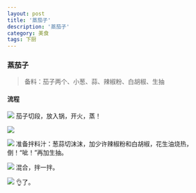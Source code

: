 ```yaml
---
layout: post
title: '蒸茄子'
description: '蒸茄子'
category: 美食
tags: 下厨
---
```


### 蒸茄子

> 备料：茄子两个、小葱、蒜、辣椒粉、白胡椒、生抽

#### 流程



![](http://dsweiblog.oss-cn-shanghai.aliyuncs.com/2017-06-18/WechatIMG81497794634_.pic_hd.jpg)
茄子切段，放入锅，开火，蒸！

![](http://dsweiblog.oss-cn-shanghai.aliyuncs.com/2017-06-18/WechatIMG41497794627_.pic_hd.jpg)

![](http://dsweiblog.oss-cn-shanghai.aliyuncs.com/2017-06-18/WechatIMG51497794629_.pic_hd.jpg)
准备拌料汁：葱蒜切沫沫，加少许辣椒粉和白胡椒，花生油烧热，倒！“呲！”再加生抽。

![](http://dsweiblog.oss-cn-shanghai.aliyuncs.com/2017-06-18/WechatIMG91497794636_.pic_hd.jpg)
混合，拌一拌。

![](http://dsweiblog.oss-cn-shanghai.aliyuncs.com/2017-06-18/WechatIMG101497794638_.pic_hd.jpg)
👌了。
